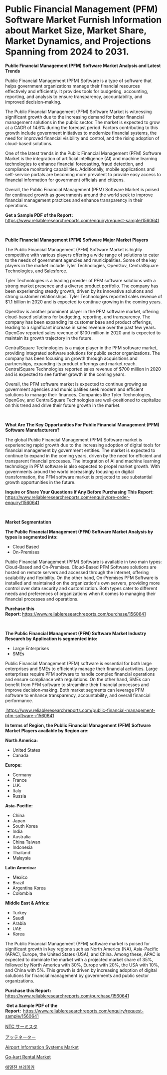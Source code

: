 <p><h1>Public Financial Management (PFM) Software Market Furnish Information about Market Size, Market Share, Market Dynamics, and Projections Spanning from 2024 to 2031.</h1></p><p><strong>Public Financial Management (PFM) Software Market Analysis and Latest Trends</strong></p>
<p><p>Public Financial Management (PFM) Software is a type of software that helps government organizations manage their financial resources effectively and efficiently. It provides tools for budgeting, accounting, reporting, and analysis to ensure transparency, accountability, and improved decision-making.</p><p>The Public Financial Management (PFM) Software Market is witnessing significant growth due to the increasing demand for better financial management solutions in the public sector. The market is expected to grow at a CAGR of 14.6% during the forecast period. Factors contributing to this growth include government initiatives to modernize financial systems, the need for improved financial visibility and control, and the rising adoption of cloud-based solutions.</p><p>One of the latest trends in the Public Financial Management (PFM) Software Market is the integration of artificial intelligence (AI) and machine learning technologies to enhance financial forecasting, fraud detection, and compliance monitoring capabilities. Additionally, mobile applications and self-service portals are becoming more prevalent to provide easy access to financial information for government officials and citizens.</p><p>Overall, the Public Financial Management (PFM) Software Market is poised for continued growth as governments around the world seek to improve financial management practices and enhance transparency in their operations.</p></p>
<p><strong>Get a Sample PDF of the Report:&nbsp;</strong> <a href="https://www.reliableresearchreports.com/enquiry/request-sample/1560641">https://www.reliableresearchreports.com/enquiry/request-sample/1560641</a></p>
<p>&nbsp;</p>
<p><strong>Public Financial Management (PFM) Software Major Market Players</strong></p>
<p><p>The Public Financial Management (PFM) Software Market is highly competitive with various players offering a wide range of solutions to cater to the needs of government agencies and municipalities. Some of the key players in the market include Tyler Technologies, OpenGov, CentralSquare Technologies, and Salesforce.</p><p>Tyler Technologies is a leading provider of PFM software solutions with a strong market presence and a diverse product portfolio. The company has been experiencing steady growth, driven by its innovative solutions and strong customer relationships. Tyler Technologies reported sales revenue of $1.1 billion in 2020 and is expected to continue growing in the coming years.</p><p>OpenGov is another prominent player in the PFM software market, offering cloud-based solutions for budgeting, reporting, and transparency. The company has been expanding its customer base and product offerings, leading to a significant increase in sales revenue over the past few years. OpenGov reported sales revenue of $100 million in 2020 and is expected to maintain its growth trajectory in the future.</p><p>CentralSquare Technologies is a major player in the PFM software market, providing integrated software solutions for public sector organizations. The company has been focusing on growth through acquisitions and partnerships, expanding its product offerings and market reach. CentralSquare Technologies reported sales revenue of $700 million in 2020 and is expected to see further growth in the coming years.</p><p>Overall, the PFM software market is expected to continue growing as government agencies and municipalities seek modern and efficient solutions to manage their finances. Companies like Tyler Technologies, OpenGov, and CentralSquare Technologies are well-positioned to capitalize on this trend and drive their future growth in the market.</p></p>
<p>&nbsp;</p>
<p><strong>What Are The Key Opportunities For Public Financial Management (PFM) Software Manufacturers?</strong></p>
<p><p>The global Public Financial Management (PFM) Software market is experiencing rapid growth due to the increasing adoption of digital tools for financial management by government entities. The market is expected to continue to expand in the coming years, driven by the need for efficient and transparent financial processes. The integration of AI and machine learning technology in PFM software is also expected to propel market growth. With governments around the world increasingly focusing on digital transformation, the PFM software market is projected to see substantial growth opportunities in the future.</p></p>
<p><strong>Inquire or Share Your Questions If Any Before Purchasing This Report:</strong> <a href="https://www.reliableresearchreports.com/enquiry/pre-order-enquiry/1560641">https://www.reliableresearchreports.com/enquiry/pre-order-enquiry/1560641</a></p>
<p>&nbsp;</p>
<p><strong>Market Segmentation</strong></p>
<p><strong>The Public Financial Management (PFM) Software Market Analysis by types is segmented into:</strong></p>
<p><ul><li>Cloud Based</li><li>On-Premises</li></ul></p>
<p><p>Public Financial Management (PFM) Software is available in two main types: Cloud-Based and On-Premises. Cloud-Based PFM Software solutions are hosted on remote servers and accessed through the internet, offering scalability and flexibility. On the other hand, On-Premises PFM Software is installed and maintained on the organization's own servers, providing more control over data security and customization. Both types cater to different needs and preferences of organizations when it comes to managing their financial processes and operations.</p></p>
<p><strong>Purchase this Report:&nbsp;</strong><a href="https://www.reliableresearchreports.com/purchase/1560641">https://www.reliableresearchreports.com/purchase/1560641</a></p>
<p>&nbsp;</p>
<p><strong>The Public Financial Management (PFM) Software Market Industry Research by Application is segmented into:</strong></p>
<p><ul><li>Large Enterprises</li><li>SMEs</li></ul></p>
<p><p>Public Financial Management (PFM) software is essential for both large enterprises and SMEs to efficiently manage their financial activities. Large enterprises require PFM software to handle complex financial operations and ensure compliance with regulations. On the other hand, SMEs can benefit from PFM software to streamline their financial processes and improve decision-making. Both market segments can leverage PFM software to enhance transparency, accountability, and overall financial performance.</p></p>
<p><a href="https://www.reliableresearchreports.com/public-financial-management-pfm-software-r1560641">&nbsp;https://www.reliableresearchreports.com/public-financial-management-pfm-software-r1560641</a></p>
<p><strong>In terms of Region, the Public Financial Management (PFM) Software Market Players available by Region are:</strong></p>
<p>
    <p> <strong> North America: </strong>
        <ul>
            <li>United States</li>
            <li>Canada</li>
        </ul>
        </p> 
    <p> <strong> Europe: </strong>
        <ul>
            <li>Germany</li>
            <li>France</li>
            <li>U.K.</li>
            <li>Italy</li>
            <li>Russia</li>
        </ul>
        </p> 
    <p> <strong> Asia-Pacific: </strong>
        <ul>
            <li>China</li>
            <li>Japan</li>
            <li>South Korea</li>
            <li>India</li>
            <li>Australia</li>
            <li>China Taiwan</li>
            <li>Indonesia</li>
            <li>Thailand</li>
            <li>Malaysia</li>
        </ul>
        </p> 
    <p> <strong> Latin America: </strong>
        <ul>
            <li>Mexico</li>
            <li>Brazil</li>
            <li>Argentina Korea</li>
            <li>Colombia</li>
        </ul>
        </p> 
    <p> <strong> Middle East & Africa: </strong>
        <ul>
            <li>Turkey</li>
            <li>Saudi</li>
            <li>Arabia</li>
            <li>UAE</li>
            <li>Korea</li>
        </ul>
    </p>
    </p>
<p><p>The Public Financial Management (PFM) software market is poised for significant growth in key regions such as North America (NA), Asia-Pacific (APAC), Europe, the United States (USA), and China. Among these, APAC is expected to dominate the market with a projected market share of 35%, followed by North America with 30%, Europe with 20%, the USA with 10%, and China with 5%. This growth is driven by increasing adoption of digital solutions for financial management by governments and public sector organizations.</p></p>
<p><strong>Purchase this Report: </strong><a href="https://www.reliableresearchreports.com/purchase/1560641">https://www.reliableresearchreports.com/purchase/1560641</a></p>
<p>&nbsp;<strong>Get a Sample PDF of the Report:&nbsp;&nbsp;</strong><a href="https://www.reliableresearchreports.com/enquiry/request-sample/1560641">https://www.reliableresearchreports.com/enquiry/request-sample/1560641</a></p>
<p><strong></strong></p>
<p><p><a href="https://medium.com/@dylancoleman70/ntc%E3%82%B5%E3%83%BC%E3%83%9F%E3%82%B9%E3%82%BF%E5%B8%82%E5%A0%B4-%E3%82%BF%E3%82%A4%E3%83%97-%E3%82%A2%E3%83%97%E3%83%AA%E3%82%B1%E3%83%BC%E3%82%B7%E3%83%A7%E3%83%B3-%E5%9C%B0%E7%90%86%E3%81%AB%E3%82%88%E3%82%8B%E5%8C%85%E6%8B%AC%E7%9A%84%E8%A9%95%E4%BE%A1-82fcadcf77ba">NTC サーミスタ</a></p><p><a href="https://github.com/dadanedu33/Market-Research-Report-List-1/blob/main/621035061694.md">アッテネーター</a></p><p><a href="https://www.linkedin.com/pulse/airport-information-systems-market-size-reveals-best-marketing-tm3ic?trackingId=A6OZhvxSwRr1j2rZusLOeg%3D%3D">Airport Information Systems Market</a></p><p><a href="https://github.com/biheemgalvinlouises6hokrh3h/Market-Research-Report-List-2/blob/main/go-kart-rental-market.md">Go-kart Rental Market</a></p><p><a href="https://medium.com/@lucianmaluan2022/%EC%97%A0%EB%A3%B0%EC%A0%BC-%EB%B8%8C%EB%A0%88%EC%9D%B4%EC%BB%A4-%EC%8B%9C%EC%9E%A5-%EC%8B%9C%EC%9E%A5-%EC%A0%90%EC%9C%A0%EC%9C%A8-%EC%8B%9C%EC%9E%A5-%EB%8F%99%ED%96%A5-%EB%B0%8F-%EB%AF%B8%EB%9E%98-%EC%84%B1%EC%9E%A5-%ED%83%90%EC%83%89-0ae6312e6bad">에멀젼 브레이커</a></p></p>
